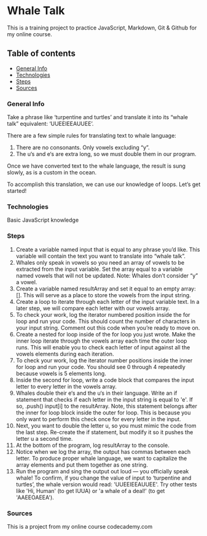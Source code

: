 # Whale Talk

This is a training project to practice JavaScript, Markdown, Git & Github for my online course.

## Table of contents

+ [General Info](#General-Info)
+ [Technologies](#Technologies)
+ [Steps](#Steps)
+ [Sources](#Sources)

### General Info

Take a phrase like ‘turpentine and turtles’ and translate it into its “whale talk” equivalent: ‘UUEEIEEAUUEE’.

There are a few simple rules for translating text to whale language:

1. There are no consonants. Only vowels excluding “y”.
2. The u‘s and e‘s are extra long, so we must double them in our program.

Once we have converted text to the whale language, the result is sung slowly, as is a custom in the ocean.

To accomplish this translation, we can use our knowledge of loops. Let’s get started!

### Technologies

Basic JavaScript knowledge

### Steps

1. Create a variable named input that is equal to any phrase you’d like. This variable will contain the text you want to translate into “whale talk”.
2. Whales only speak in vowels so you need an array of vowels to be extracted from the input variable. Set the array equal to a variable named vowels that will not be updated.
Note: Whales don’t consider “y” a vowel.
3. Create a variable named resultArray and set it equal to an empty array: []. This will serve as a place to store the vowels from the input string.
4. Create a loop to iterate through each letter of the input variable text. In a later step, we will compare each letter with our vowels array.
5. To check your work, log the iterator numbered position inside the for loop and run your code. This should count the number of characters in your input string.
Comment out this code when you’re ready to move on.
6. Create a nested for loop inside of the for loop you just wrote. Make the inner loop iterate through the vowels array each time the outer loop runs.
This will enable you to check each letter of input against all the vowels elements during each iteration.
7. To check your work, log the iterator number positions inside the inner for loop and run your code. You should see 0 through 4 repeatedly because vowels is 5 elements long.
8. Inside the second for loop, write a code block that compares the input letter to every letter in the vowels array.
9. Whales double their e‘s and the u‘s in their language.
Write an if statement that checks if each letter in the input string is equal to 'e'. If so, .push() input[i] to the resultArray.
Note, this statement belongs after the inner for loop block inside the outer for loop. This is because you only want to perform this check once for every letter in the input.
10. Next, you want to double the letter u, so you must mimic the code from the last step. Re-create the if statement, but modify it so it pushes the letter u a second time.
11. At the bottom of the program, log resultArray to the console.
12. Notice when we log the array, the output has commas between each letter. To produce proper whale language, we want to capitalize the array elements and put them together as one string.
13. Run the program and sing the output out loud — you officially speak whale!
To confirm, if you change the value of input to ‘turpentine and turtles’, the whale version would read: 'UUEEIEEAUUEE'.
Try other tests like 'Hi, Human' (to get IUUA) or 'a whale of a deal!' (to get 'AAEEOAEEA').

### Sources

This is a project from my online course codecademy.com
